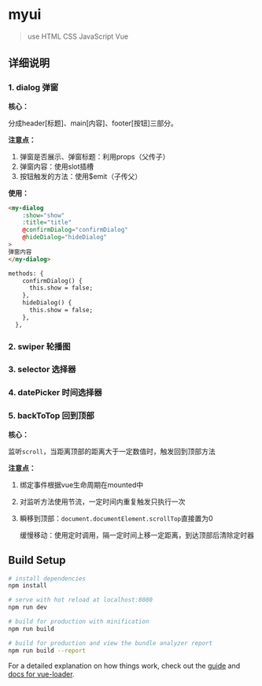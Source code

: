 # myui
> use HTML  CSS  JavaScript  Vue
## 详细说明
### 1. dialog 弹窗 

**核心：**

分成header[标题]、main[内容]、footer[按钮]三部分。

**注意点：**

1. 弹窗是否展示、弹窗标题：利用props（父传子）
2. 弹窗内容：使用slot插槽
3. 按钮触发的方法：使用$emit（子传父）

**使用：**

```html
<my-dialog 
	:show="show" 
	:title="title" 
	@confirmDialog="confirmDialog" 
    @hideDialog="hideDialog" 
>
弹窗内容
</my-dialog>

methods: {
    confirmDialog() {
      this.show = false;
    },
    hideDialog() {
      this.show = false;
    },
  },
```

### 2. swiper 轮播图



### 3. selector 选择器

### 4. datePicker 时间选择器

### 5. backToTop 回到顶部

**核心：**

监听`scroll`，当距离顶部的距离大于一定数值时，触发回到顶部方法

**注意点：**

1. 绑定事件根据vue生命周期在mounted中

2. 对监听方法使用节流，一定时间内重复触发只执行一次

3. 瞬移到顶部：`document.documentElement.scrollTop`直接置为0

   缓慢移动：使用定时调用，隔一定时间上移一定距离，到达顶部后清除定时器



## Build Setup

``` bash
# install dependencies
npm install

# serve with hot reload at localhost:8080
npm run dev

# build for production with minification
npm run build

# build for production and view the bundle analyzer report
npm run build --report
```

For a detailed explanation on how things work, check out the [guide](http://vuejs-templates.github.io/webpack/) and [docs for vue-loader](http://vuejs.github.io/vue-loader).
